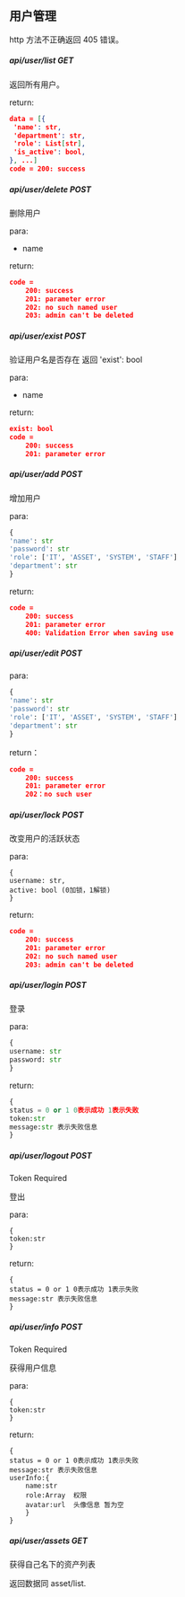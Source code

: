 ## 用户管理

http 方法不正确返回 405 错误。

##### api/user/list GET

返回所有用户。

return: 

```json
data = [{
 'name': str,
 'department': str,
 'role': List[str],
 'is_active': bool,
}, ...] 
code = 200: success	
```

##### api/user/delete POST

删除用户

para:

- name

return: 

```json
code =
	200: success
    201: parameter error
    202: no such named user
    203: admin can't be deleted
```

##### api/user/exist POST

验证用户名是否存在 返回 'exist': bool

para:

- name

return: 

```json
exist: bool 
code =
	200: success
    201: parameter error
```

##### api/user/add POST

增加用户

para:

```python
{
'name': str
'password': str
'role': ['IT', 'ASSET', 'SYSTEM', 'STAFF']
'department': str
}
```

return:

```json
code = 
	200: success
    201: parameter error
    400: Validation Error when saving use
```

##### api/user/edit POST

para:

```python
{
'name': str
'password': str
'role': ['IT', 'ASSET', 'SYSTEM', 'STAFF']
'department': str
}
```

return：

```json
code =
	200: success
    201: parameter error
    202：no such user
```



##### api/user/lock POST

改变用户的活跃状态

para:

```
{
username: str,
active: bool (0加锁，1解锁)
}
```

return:

```json
code =
	200: success
    201: parameter error
    202: no such named user
    203: admin can't be deleted
```
##### api/user/login POST

登录

para:

```python
{
username: str
password: str
}
```

return:

```python
{
status = 0 or 1 0表示成功 1表示失败
token:str
message:str 表示失败信息
}
```
##### api/user/logout POST 

Token Required

登出

para:

```
{
token:str
}
```

return:

```
{
status = 0 or 1 0表示成功 1表示失败
message:str 表示失败信息
}
```



##### api/user/info POST

Token Required

获得用户信息

para:

```
{
token:str
}
```

return:

```
{
status = 0 or 1 0表示成功 1表示失败
message:str 表示失败信息
userInfo:{
	name:str  
	role:Array  权限
	avatar:url  头像信息 暂为空
	}
}
```

##### api/user/assets GET

获得自己名下的资产列表

返回数据同 asset/list.